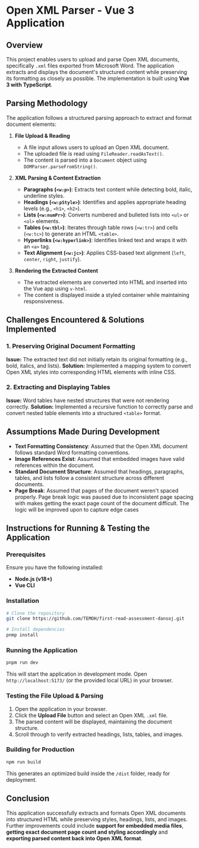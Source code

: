 # Open XML Parser - Vue 3 Application

## Overview

This project enables users to upload and parse Open XML documents, specifically `.xml` files exported from Microsoft Word. The application extracts and displays the document's structured content while preserving its formatting as closely as possible. The implementation is built using **Vue 3 with TypeScript**.

## Parsing Methodology

The application follows a structured parsing approach to extract and format document elements:

1. **File Upload & Reading**

   - A file input allows users to upload an Open XML document.
   - The uploaded file is read using `FileReader.readAsText()`.
   - The content is parsed into a `Document` object using `DOMParser.parseFromString()`.

2. **XML Parsing & Content Extraction**

   - **Paragraphs (****`<w:p>`****)**: Extracts text content while detecting bold, italic, underline styles.
   - **Headings (****`<w:pStyle>`****)**: Identifies and applies appropriate heading levels (e.g., `<h1>`, `<h2>`).
   - **Lists (****`<w:numPr>`****)**: Converts numbered and bulleted lists into `<ul>` or `<ol>` elements.
   - **Tables (****`<w:tbl>`****)**: Iterates through table rows (`<w:tr>`) and cells (`<w:tc>`) to generate an HTML `<table>`.
   - **Hyperlinks (****`<w:hyperlink>`****)**: Identifies linked text and wraps it with an `<a>` tag.
   - **Text Alignment (****`<w:jc>`****)**: Applies CSS-based text alignment (`left`, `center`, `right`, `justify`).

3. **Rendering the Extracted Content**

   - The extracted elements are converted into HTML and inserted into the Vue app using `v-html`.
   - The content is displayed inside a styled container while maintaining responsiveness.

## Challenges Encountered & Solutions Implemented

### 1. **Preserving Original Document Formatting**

**Issue:** The extracted text did not initially retain its original formatting (e.g., bold, italics, and lists).
**Solution:** Implemented a mapping system to convert Open XML styles into corresponding HTML elements with inline CSS.


### 2. **Extracting and Displaying Tables**

**Issue:** Word tables have nested structures that were not rendering correctly.
**Solution:** Implemented a recursive function to correctly parse and convert nested table elements into a structured `<table>` format.


## Assumptions Made During Development

- **Text Formatting Consistency**: Assumed that the Open XML document follows standard Word formatting conventions.
- **Image References Exist**: Assumed that embedded images have valid references within the document.
- **Standard Document Structure**: Assumed that headings, paragraphs, tables, and lists follow a consistent structure across different documents.
- **Page Break**: Assumed that pages of the document weren't spaced properly. Page break logic was paused due to inconsistent page spacing with makes getting the exact page count of the document difficult. The logic will be improved upon to capture edge cases

## Instructions for Running & Testing the Application

### **Prerequisites**

Ensure you have the following installed:

- **Node.js (v18+)**
- **Vue CLI**

### **Installation**

```sh
# Clone the repository
git clone https://github.com/TEMOH/first-read-assessment-dansoj.git

# Install dependencies
pnmp install
```

### **Running the Application**

```sh
pnpm run dev
```

This will start the application in development mode. Open `http://localhost:5173/` (or the provided local URL) in your browser.

### **Testing the File Upload & Parsing**

1. Open the application in your browser.
2. Click the **Upload File** button and select an Open XML `.xml` file.
3. The parsed content will be displayed, maintaining the document structure.
4. Scroll through to verify extracted headings, lists, tables, and images.

### **Building for Production**

```sh
npm run build
```

This generates an optimized build inside the `/dist` folder, ready for deployment.

## Conclusion

This application successfully extracts and formats Open XML documents into structured HTML while preserving styles, headings, lists, and images. Further improvements could include **support for embedded media files**, **getting exact document page count and styling accordingly** and **exporting parsed content back into Open XML format**.

